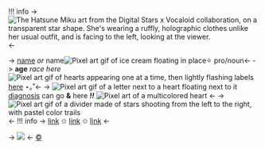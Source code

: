 !!! info
->![The Hatsune Miku art from the Digital Stars x Vocaloid collaboration, on a transparent star shape. She's wearing a ruffly, holographic clothes unlike her usual outfit, and is facing to the left, looking at the viewer.](https://i.postimg.cc/k5xDBsyB/miku.png)<-

-> [name](/miku-temp) *or* name![Pixel art gif of ice cream floating in place](https://i.postimg.cc/HLBKTD7z/ezgif-1-a1b279bde9.gif)✧ pro/noun<-
-> **age** *race here* ![Pixel art gif of hearts appearing one at a time, then lightly flashing](https://i.postimg.cc/SxMdZX4c/7c62c4f0ffcec402d8f9875925902fa78acd1497.gif) labels [here](/miku-temp) ⋆｡˚<-
-> ![Pixel art gif of a letter next to a heart floating next to it](https://i.postimg.cc/52w5BB4F/ezgif-1-5fe6e3d0ab.gif) [diagnosis](/miku-temp) can go **&** here ***!!*** ![Pixel art of a multicolored heart](https://i.postimg.cc/Xv68tVNm/1c7c8378a9ca6738ed61cbd0e7646e39d2708269.gif) <-
-> ![Pixel art gif of a divider made of stars shooting from the left to the right, with pastel color trails](https://i.postimg.cc/J0FCMyGR/ezgif-1-bb4059f9fd.gif) <-
!!! info
	-> [link](/miku-temp) ✩ [link](/miku-temp) ✩ [link](/miku-temp) <-


-> ![](https://i.postimg.cc/prGzr7PX/space.png) <-
[©](/frapuccino)
